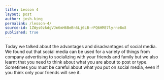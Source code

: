 ```yaml
---
title: Lesson 4
layout: post
author: josh.king
permalink: /lesson-4/
source-id: 1ZWys0zkdgVJn6mH6BeBn6Lj6LB-rPQ6HME7lyrne8o8
published: true
---
```

Today we talked about the advantages and disadvantages of social media. We found out that social media can be used for a variety of things from company advertising to socializing with your friends and family but we also learnt that you need to think about what you are about to post or type. Sometimes you must be careful about what you put on social media, even if you think only your friends will see it.


